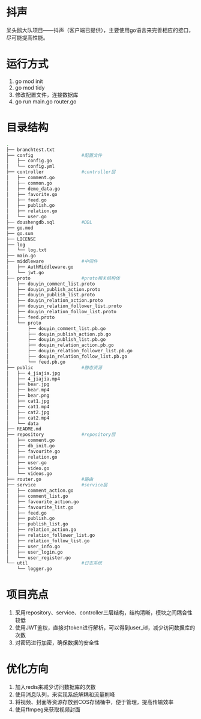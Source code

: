 # 抖声
呆头鹅大队项目——抖声（客户端已提供），主要使用go语言来完善相应的接口，尽可能提高性能。
# 运行方式
1. go mod init
2. go mod tidy
3. 修改配置文件，连接数据库
4. go run main.go router.go

# 目录结构

``` bash
.
├── branchtest.txt
├── config                  #配置文件
│   ├── config.go
│   └── config.yml
├── controller              #controller层
│   ├── comment.go
│   ├── common.go
│   ├── demo_data.go
│   ├── favorite.go
│   ├── feed.go
│   ├── publish.go
│   ├── relation.go
│   └── user.go
├── doushengdb.sql          #DDL
├── go.mod
├── go.sum
├── LICENSE
├── log
│   └── log.txt
├── main.go     
├── middleware              #中间件
│   ├── AuthMiddleware.go
│   └── jwt.go
├── proto                   #proto相关结构体
│   ├── douyin_comment_list.proto
│   ├── douyin_publish_action.proto
│   ├── douyin_publish_list.proto
│   ├── douyin_relation_action.proto
│   ├── douyin_relation_follower_list.proto
│   ├── douyin_relation_follow_list.proto
│   ├── feed.proto
│   └── proto
│       ├── douyin_comment_list.pb.go
│       ├── douyin_publish_action.pb.go
│       ├── douyin_publish_list.pb.go
│       ├── douyin_relation_action.pb.go
│       ├── douyin_relation_follower_list.pb.go
│       ├── douyin_relation_follow_list.pb.go
│       └── feed.pb.go
├── public                  #静态资源
│   ├── 4_jiajia.jpg
│   ├── 4_jiajia.mp4
│   ├── bear.jpg
│   ├── bear.mp4
│   ├── bear.png
│   ├── cat1.jpg
│   ├── cat1.mp4
│   ├── cat2.jpg
│   ├── cat2.mp4
│   └── data
├── README.md
├── repository              #repository层
│   ├── comment.go
│   ├── db_init.go
│   ├── favourite.go
│   ├── relation.go
│   ├── user.go
│   ├── video.go
│   └── videos.go
├── router.go               #路由
├── service                 #service层
│   ├── comment_action.go
│   ├── comment_list.go
│   ├── favourite_action.go
│   ├── favourite_list.go
│   ├── feed.go
│   ├── publish.go
│   ├── publish_list.go
│   ├── relation_action.go
│   ├── relation_follower_list.go
│   ├── relation_follow_list.go
│   ├── user_info.go
│   ├── user_login.go
│   └── user_register.go
└── util                    #日志系统
    └── logger.go
```

# 项目亮点
1. 采用repository、service、controller三层结构，结构清晰，模块之间耦合性较低
2. 使用JWT鉴权，直接对token进行解析，可以得到user_id，减少访问数据库的次数
3. 对密码进行加密，确保数据的安全性
# 优化方向
1. 加入redis来减少访问数据库的次数
2. 使用消息队列，来实现系统解耦和流量削峰
3. 将视频、封面等资源存放到COS存储桶中，便于管理，提高传输效率
4. 使用ffmpeg来获取视频封面
